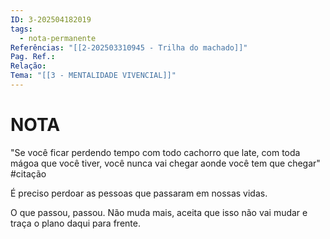 ```yaml
---
ID: 3-202504182019
tags:
  - nota-permanente
Referências: "[[2-202503310945 - Trilha do machado]]"
Pag. Ref.: 
Relação: 
Tema: "[[3 - MENTALIDADE VIVENCIAL]]"
---
```

# NOTA 

"Se você ficar perdendo tempo com todo cachorro que late, com toda mágoa que você tiver, você nunca vai chegar aonde você tem que chegar" #citação 

É preciso perdoar as pessoas que passaram em nossas vidas.

O que passou, passou. Não muda mais, aceita que isso não vai mudar e traça o plano daqui para frente.

